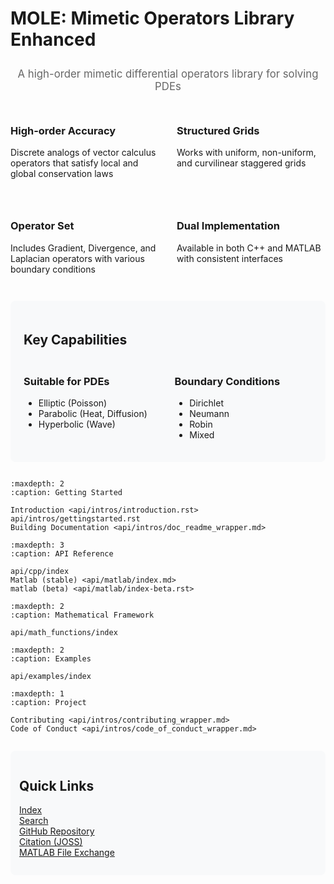 # MOLE: Mimetic Operators Library Enhanced

<div class="header-banner" style="text-align: center; margin: 2em 0;">
    <!-- <img src="_static/img/logo.png" alt="MOLE Logo" width="200px"> -->
    <p style="font-size: 1.2em; color: #666; margin-top: 1em;">
        A high-order mimetic differential operators library for solving PDEs
    </p>
</div>

<div class="grid-container" style="display: grid; grid-template-columns: repeat(2, 1fr); gap: 2em; margin: 2em 0;">
    <div class="component-box">
        <h3>High-order Accuracy</h3>
        <p>Discrete analogs of vector calculus operators that satisfy local and global conservation laws</p>
    </div>
    <div class="component-box">
        <h3>Structured Grids</h3>
        <p>Works with uniform, non-uniform, and curvilinear staggered grids</p>
    </div>
    <div class="component-box">
        <h3>Operator Set</h3>
        <p>Includes Gradient, Divergence, and Laplacian operators with various boundary conditions</p>
    </div>
    <div class="component-box">
        <h3>Dual Implementation</h3>
        <p>Available in both C++ and MATLAB with consistent interfaces</p>
    </div>
</div>

<div class="more-features" style="margin: 2em 0; padding: 1.5em; background-color: #f8f9fa; border-radius: 8px;">
    <h2>Key Capabilities</h2>
    <div style="display: grid; grid-template-columns: repeat(2, 1fr); gap: 1.5em; margin-top: 1.5em;">
        <div>
            <h3>Suitable for PDEs</h3>
            <ul>
                <li>Elliptic (Poisson)</li>
                <li>Parabolic (Heat, Diffusion)</li>
                <li>Hyperbolic (Wave)</li>
            </ul>
        </div>
        <div>
            <h3>Boundary Conditions</h3>
            <ul>
                <li>Dirichlet</li>
                <li>Neumann</li>
                <li>Robin</li>
                <li>Mixed</li>
            </ul>
        </div>
    </div>
</div>

<!--------------------------------------------------  toctree starts here  ----------------------------------------------------------------------->
```{toctree}
:maxdepth: 2
:caption: Getting Started

Introduction <api/intros/introduction.rst>
api/intros/gettingstarted.rst
Building Documentation <api/intros/doc_readme_wrapper.md>
```

```{toctree}
:maxdepth: 3
:caption: API Reference

api/cpp/index
Matlab (stable) <api/matlab/index.md>
matlab (beta) <api/matlab/index-beta.rst>
```

```{toctree}
:maxdepth: 2
:caption: Mathematical Framework

api/math_functions/index
```

```{toctree}
:maxdepth: 2
:caption: Examples

api/examples/index
```

```{toctree}
:maxdepth: 1
:caption: Project

Contributing <api/intros/contributing_wrapper.md>
Code of Conduct <api/intros/code_of_conduct_wrapper.md>
```

<!--------------------------------------------------  toctree ends here  ----------------------------------------------------------------------->

<div class="quick-links" style="margin: 2em 0; padding: 1em; background: #f8f9fa; border-radius: 8px;">
    <h2>Quick Links</h2>
    <ul style="list-style: none; padding: 0;">
        <li><a href="genindex">Index</a></li>
        <li><a href="search">Search</a></li>
        <li><a href="https://github.com/csrc-sdsu/mole">GitHub Repository</a></li>
        <li><a href="https://doi.org/10.21105/joss.06288">Citation (JOSS)</a></li>
        <li><a href="https://www.mathworks.com/matlabcentral/fileexchange/124870-mole">MATLAB File Exchange</a></li>
    </ul>
</div>

<link rel="stylesheet" type="text/css" href="_static/css/styles.css">
